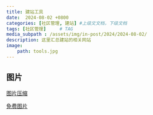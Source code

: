 ```yaml
---
title: 建站工具
date:  2024-08-02 +0800
categories: [社区管理, 建站] #上级文文档，下级文档
tags: [社区管理]     # TAG
media_subpath : /assets/img/in-post/2024/2024-08-02/
description: 这里汇总建站的相关网站
image:
    path: tools.jpg
---
```


## 图片

[图片压缩](https://zh.recompressor.com/)

[免费图片](https://www.ac-illust.com/)
